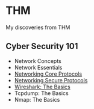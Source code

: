# THM
My discoveries from THM


## Cyber Security 101
- Network Concepts
- Network Essentials
- [Networking Core Protocols](Rooms/NetworkingCoreProtocols.md)
- [Networking Secure Protocols](Rooms/NetworkingSecureProtocols.md)
- [Wireshark: The Basics](Rooms/WiresharkTheBasics.md)
- Tcpdump: The Basics
- Nmap: The Basics
